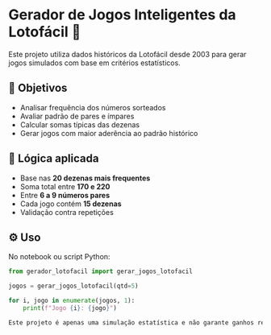# Gerador de Jogos Inteligentes da Lotofácil 🎲

Este projeto utiliza dados históricos da Lotofácil desde 2003 para gerar jogos simulados com base em critérios estatísticos.

## 📌 Objetivos

- Analisar frequência dos números sorteados
- Avaliar padrão de pares e ímpares
- Calcular somas típicas das dezenas
- Gerar jogos com maior aderência ao padrão histórico

## 🧠 Lógica aplicada

- Base nas **20 dezenas mais frequentes**
- Soma total entre **170 e 220**
- Entre **6 a 9 números pares**
- Cada jogo contém **15 dezenas**
- Validação contra repetições

## ⚙️ Uso

No notebook ou script Python:

```python
from gerador_lotofacil import gerar_jogos_lotofacil

jogos = gerar_jogos_lotofacil(qtd=5)

for i, jogo in enumerate(jogos, 1):
    print(f"Jogo {i}: {jogo}")

Este projeto é apenas uma simulação estatística e não garante ganhos reais. Use com responsabilidade. 😉